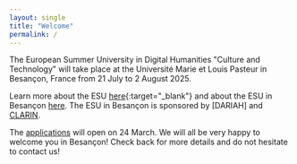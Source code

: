```yaml
---
layout: single
title: "Welcome"
permalink: /
---
```


The European Summer University in Digital Humanities "Culture and Technology" will take place at the Université Marie et Louis Pasteur in Besançon, France from 21 July to 2 August 2025. 

Learn more about the ESU [here](https://esudh.github.io/about/){:target="_blank"} and about the ESU in Besançon [here](https://esudh.github.io/esubesancon/). The ESU in Besançon is sponsored by [DARIAH] and [CLARIN](https://www.clarin.eu/).

The [applications](https://esudh.github.io/application/) will open on 24 March. We will all be very happy to welcome you in Besançon! Check back for more details and do not hesitate to contact us!
